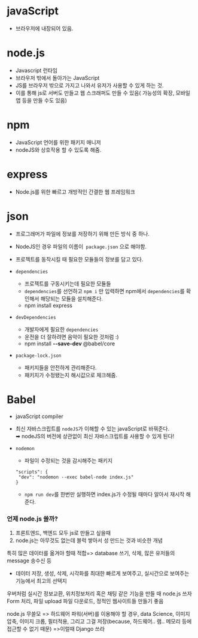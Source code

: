 # javaScript
- 브라우저에 내장되어 있음.

# node.js
- Javascript 런타임
- 브라우저 밖에서 돌아가는 JavaScript
- JS를 브라우저 밖으로 가지고 나와서 유저가 사용할 수 있게 하는 것.
- 이를 통해 js로 서버도 만들고 웹 스크래퍼도 만들 수 있음( 가능성의 확장, 모바일 앱 등을 만들 수도 있음)

# npm
- JavaScript 언어를 위한 패키지 매니저
- nodeJS와 상호작용 할 수 있도록 해줌.

# express
- Node.js를 위한 빠르고 개방적인 간결한 웹 프레임워크

# json
- 프로그래머가 파일에 정보를 저장하기 위해 만든 방식 중 하나.
- NodeJS인 경우 파일의 이름이` package.json` 으로 해야함.
- 프로젝트를 동작시킬 때 필요한 모듈들의 정보를 담고 있다.
- `dependencies`
  - 프로젝트를 구동시키는데 필요한 모듈들
  - `dependencies`를 선언하고 `npm i` 만 입력하면 npm에서 `dependencies`를 확인해서 해당되는 모듈을 설치해준다.
  - npm install express

- `devDependencies`
  - 개발자에게 필요한 `dependencies`
  - 운전을 더 잘하려면 음악이 필요한 것처럼 :)
  - npm install **--save-dev** @babel/core
  

- `package-lock.json`
  - 패키지들을 안전하게 관리해준다.
  - 패키지가 수정됐는지 해시값으로 체크해줌.

# Babel
- javaScript compiler
- 최신 자바스크립트를 `nodeJS`가 이해할 수 있는 javaScript로 바꿔준다.  
  ➡ nodeJS의 버전에 상관없이 최신 자바스크립트를 사용할 수 있게 된다!

- `nodemon`
  - 파일이 수정되는 것을 감시해주는 패키지
   ```
   "scripts": {
    "dev": "nodemon --exec babel-node index.js"
  }
  ```
  - `npm run dev`를 한번만 실행하면 index.js가 수정될 때마다 알아서 재시작 해준다.








### 언제 node.js 쓸까?
1. 프론트엔드, 백엔드 모두 js로 만들고 싶을때
2. node.js는 아무것도 없는데 블럭 쌓아서 성 만드는 것과 비슷한 개념

특히 많은 데이터를 옮겨야 할때 적합=> database 쓰기, 삭제, 많은 유저들의 message 송수신 등
* 데이터 저장, 생성, 삭제, 시각화를 최대한 빠르게 보여주고, 실시간으로 보여주는 기능에서 최고의 선택지

우버처럼 실시간 정보교환, 위치정보처리 혹은 채팅 같은 기능을 만들 때 node.js 쓰자
Form 처리, 파일 upload 파일 다운로드, 정적인 웹사이트들 만들기 좋음

node.js 무쓸모 => 하드웨어 파워(서버)를 이용해야 할 경우, data Science, 이미지 압축, 이미지 크롭, 필터적용, 그리고 그걸 저장(because, 하드웨어.. 램.. 메모리 등에 접근할 수 없기 때문) =>이럴때 Django 쓰라
